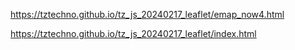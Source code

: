 
https://tztechno.github.io/tz_js_20240217_leaflet/emap_now4.html


https://tztechno.github.io/tz_js_20240217_leaflet/index.html
